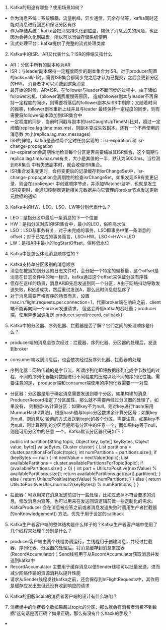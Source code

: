 1. Kafka的用途有哪些？使用场景如何？
  - 作为消息系统：系统解耦，流量削峰，异步通信，冗余存储等，kafka同时还能对消息进行回溯和保证分区有序
  - 作为存储系统：kafka会把消息持久化到磁盘，降低了消息丢失的风险，也正因为会持久化到磁盘，所以可以当做存储系统使用
  - 流式处理平台：kafka提供了完整的流式处理类库
  
2. Kafka中的ISR、AR又代表什么？ISR的伸缩又指什么
  - AR：分区中所有的副本称为AR
  - ISR：与leader副本保持一定程度同步的副本集合为ISR。对于producer配置的acks=all/-1时，需要ISR集合都同步完之后才认为已提交，之后会更新分区的HW，
  消费者才可以消费到这条消息
  - 最开始的时候，AR=ISR，在follower与leader不断同步的过程中，由于诸如follower宕机、follower消费缓慢等原因，
  造成follower副本与leader不再保持一定程度的同步，则需要将落后的follower副本从ISR中剔除；又随着时间的推移，follower副本重新上线并且与leader
  最终保持一定程度的同步，则有需要将follower副本添加到ISR集合中
  - 一定程度的同步，当前时间戳与副本的lastCaughtUpTimeMs比对，超过一定阀值(replica.lag.time.max.ms)，则副本变成失效副本。还有一个不再使用的消息数
  大小(replica.lag.max.messages)
  - ISR的伸缩，kafka是通过两个定时任务实现的：isr-expiration 和 isr-change-propagation
  - isr-expiration会周期性地检查每个分区是否需要缩减其ISR集合，这个周期与replica.lag.time.max.ms有关，大小是其值的一半，默认为5000ms。当检测到ISR集合
  中有失效副本时，就会收缩ISR集合。
  - ISR集合发生变更时，会将变更后的记录缓存到isrChangeSet中，isr-change-propagation会周期性的检查isrChangeSet，如果发现ISR有变更记录，则会在zookeeper
  中创建顺序节点，并添加Watcher监听，也就是发生ISR变更时，会通知控制器更新相关元数据并向它管理的broker节点发送更新元数据的通知
  
3. Kafka中的HW、LEO、LSO、LW等分别代表什么？
  - LEO：是指分区中最后一条消息的下一个位置
  - HW：是指分区对应的ISR集合中，最小的LEO，俗称高水位
  - LSO：LSO与事务有关，对于未完成的事务，LSO即事务中第一条消息的offset；对于已完成的事务而言，LSO=HW。LSO<=HW<=LEO
  - LW：是指AR中最小的logStartOffset，俗称低水位
  
4. Kafka中是怎么体现消息顺序性的？
  - Kafka支持单分区级别的消息顺序
  - 消息在被追加到分区的日志文件时，会分配一个特定的偏移量，这个offset是消息在日志文件中的唯一标识，kafka通过这个offset来保证分区有序性
  - 但存在这样的场景，消息A和B先后发送到同一个分区，A由于网络抖动导致发送失败，B发送成功，然后重试发送A，那么此时消息就乱序了
  - 对于消息需要严格有序的场景而言，设置 max.in.flight.requests.per.connection=1，代表broker端在响应之前，client端不能再向同一个broker发送请求，
  但这会降低kafka的吞吐量；producer端，使用异步回调发送 producer.send(record, callback) 
  
5. Kafka中的分区器、序列化器、拦截器是否了解？它们之间的处理顺序是什么？
  - producer端的消息会依次经过：拦截器、序列化器、分区器的处理后，发送到broker
  - consumer端收到消息后，也会依次经过反序列化器、拦截器的处理
  - 序列化器：网络传输的是字节流，所谓序列化即将数据序列化成字节数组的过程，不同的序列化器能对数据进行不同程度的压缩以及不同的序列化性能。需要注意的是，
  producer端和consumer端使用的序列化器需要一一对应
  - 分区器：分区器是用于确定消息需要发送到哪个分区，如果构建的消息ProducerRecord指定了分区属性，那么就不需要再经过分区器的处理了。如果没有，
  则根据key计算分区：如果key不为null，则对key进行hash(采用MurmurHash2算法)，根据hash值与topic分区数求余计算分区号；如果key为null，则消息以
  轮询的方式发送到topic的各个分区。需要注意，如果key不为null，则计算得到的分区号是所有分区中的任意一个，而如果key等于null，则是可用分区中的任意
  一个。Kafka默认分区器代码如下：
  
    public int partition(String topic, Object key, byte[] keyBytes, Object value, byte[] valueBytes, Cluster cluster) {
        List<PartitionInfo> partitions = cluster.partitionsForTopic(topic);
        int numPartitions = partitions.size();
        if (keyBytes == null) {
            int nextValue = nextValue(topic);
            List<PartitionInfo> availablePartitions = cluster.availablePartitionsForTopic(topic);
            if (availablePartitions.size() > 0) {
                int part = Utils.toPositive(nextValue) % availablePartitions.size();
                return availablePartitions.get(part).partition();
            } else {
                return Utils.toPositive(nextValue) % numPartitions;
            }
        } else {
            return Utils.toPositive(Utils.murmur2(keyBytes)) % numPartitions;
        }
    }
    
  - 拦截器：可以用来在消息发送前进行一些处理，比如过滤掉不符合要求的消息，修改消息内容等，也可以用来在发送回调逻辑前做一些定制化的需求。KafkaProducer
  会在消息被应答之前或者消息发送失败时调用生产者拦截器的onKnowledgement() 方法，优先于用于设定的callback
    
5. Kafka生产者客户端的整体结构是什么样子的？Kafka生产者客户端中使用了几个线程来处理？分别是什么？
  - producer客户端由两个线程协调运行，主线程用于创建消息，并经过拦截器、序列化器、分区器的处理后，将消息缓存到消息累加器(RecordAccumulator)；Send线程用于从RecordAccumulator获取消息并发送到kafka中
  - RecordAccumulator 主要用于缓存消息以便Sender线程可以批量发送，进而减少网络传输的资源消耗以提升性能
  - 请求从Sender线程发往kafka之前，还会保存到InFlightRequests中，其作用是缓存应发出去但还没有收到响应的请求

6. Kafka的旧版Scala的消费者客户端的设计有什么缺陷？

7. 消费组中的消费者个数如果超过topic的分区，那么就会有消费者消费不到数据”这句话是否正确？如果正确，那么有没有什么hack的手段？
  - 
